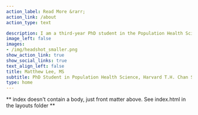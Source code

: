 ```yaml
---
action_label: Read More &rarr;
action_link: /about
action_type: text

description: I am a third-year PhD student in the Population Health Sciences program at the [Harvard T.H. Chan School of Public Health](https://www.hsph.harvard.edu/) in the Department of [Nutrition](https://www.hsph.harvard.edu/nutrition/). I work on research at the intersections of <span style="color:#ADADAD"> food policy, obesity epidemiology, and epidemiologic methods </span>, especially as they relate to <span style="color:#ADADAD"> vulnerable and marginalized </span> populations. I also play oboe/English horn with the [Longwood Symphony Orchestra](http://longwoodsymphony.org/) and the [GSAS Symphony](https://engage.gsas.harvard.edu/organization/gsasstudentcenterorchestra), and am a proud <span style="color:#1B60D8">University <span style="color:#DFB62A">of</span> California,</span> <span style="color:#DFB62A">Berkeley <span style="color:#1B60D8">SPH <span style="color:#DFB62A">Alum</span>! 
image_left: false
images:
- /img/headshot_smaller.png
show_action_link: true
show_social_links: true
text_align_left: false
title: Matthew Lee, MS
subtitle: PhD Student in Population Health Science, Harvard T.H. Chan School of Public Health, Department of Nutrition 
type: home
---
```


** index doesn't contain a body, just front matter above.
See index.html in the layouts folder **
